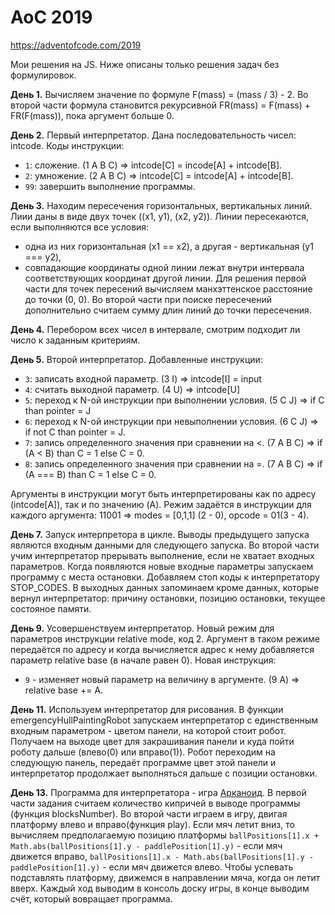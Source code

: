 # AoC 2019 
https://adventofcode.com/2019

Мои решения на JS. Ниже описаны только решения задач без формулировок.

**День 1.** Вычисляем значение по формуле F(mass) = (mass / 3) - 2. Во второй части 
формула становится рекурсивной FR(mass) = F(mass) + FR(F(mass)), пока аргумент больше 0.

**День 2.** Первый интерпретатор. Дана последовательность чисел: intcode.
Коды инструкции:
- `1`: сложение. (1 A B C) => intcode[C] = incode[A] + intcode[B].
- `2`: умножение. (2 A B C) => intcode[C] = intcode[A] + intcode[B].
- `99`: завершить выполнение программы.

**День 3.** Находим пересечения горизонтальных, вертикальных линий.
Лиии даны в виде двух точек ((x1, y1), (x2, y2)).
Линии пересекаются, если выполняются все условия:
- одна из них горизонтальная (x1 == x2), а другая - вертикальная (y1 === y2),
- совпадающие координаты одной линии лежат внутри интервала соответствующих координат 
другой линии.
Для решения первой части для точек пересений вычисляем манхэттенское расстояние 
до точки (0, 0). Во второй части при поиске пересечений дополнительно считаем сумму 
длин линий до точки пересечения.  

**День 4.** Перебором всех чисел в интервале, смотрим подходит ли число к заданным критериям.

**День 5.** Второй интерпретатор. Добавленные инструкции:
- `3`: записать входной параметр. (3 I) => intcode[I] = input
- `4`: считать выходной параметр. (4 U) => intcode[U]
- `5`: переход к N-ой инструкции при выполнении условия. (5 C J) => if C than pointer = J
- `6`: переход к N-ой инструкции при невыполнении условия. (6 C J) => if not C than pointer = J.
- `7`: запись определенного значения при сравнении на <. (7 A B C) => if (A < B) than С = 1 else С = 0.
- `8`: запись определенного значения при сравнении на =. (7 A B C) => if (A === B) than С = 1 else С = 0.

Аргументы в инструкции могут быть интерпретированы как по адресу (intcode[A]), так и по значению (A).
Режим задаётся в инструкции для каждого аргумента: 11001 => modes = [0,1,1] (2 - 0), opcode = 01(3 - 4).

**День 7.** Запуск интерпретора в цикле. Выводы предыдущего запуска являются входным данными для 
следующего запуска.
Во второй части учим интерпретатор прерывать выполнение, если не хватает входных параметров. Когда 
появляются новые входные параметры запускаем программу с места остановки.
Добавляем стоп коды к интерпретатору STOP_CODES. В выходных данных запоминаем кроме данных, которые 
вернул интерпретатор: причину остановки, позицию остановки, текущее состояное памяти.

**День 9.** Усовершенствуем интерпретатор. 
Новый режим для параметров инструкции relative mode, код 2. Аргумент в таком режиме передаётся по 
адресу и когда вычисляется адрес к нему добавляется параметр relative base (в начале равен 0).
Новая инструкция:
- `9` - изменяет новый параметр на величину в аргументе. (9 A) => relative base += A.

**День 11.** Используем интерпретатор для рисования.
В функции emergencyHullPaintingRobot запускаем интерпретатор с единственным входным параметром -
цветом панели, на которой стоит робот. Получаем на выходе цвет для закрашивания панели и куда пойти 
роботу дальше (влево(0) или вправо(1)). Робот переходим на следующую панель, передаёт программе цвет 
этой панели и интерпретатор продолжает выполняться дальше с позиции остановки.  

**День 13.** Программа для интерпретатора - игра [Арканоид](https://ru.wikipedia.org/wiki/Arkanoid).
В первой части задания считаем количество кипричей в выводе программы (функция blocksNumber).
Во второй части играем в игру, двигая платформу влево и вправо(функция play). Если мяч летит вниз, то вычисляем
предполагаемую позицию платформы 
`ballPositions[1].x + Math.abs(ballPositions[1].y - paddlePosition[1].y)` - если мяч движется вправо,
`ballPositions[1].x - Math.abs(ballPositions[1].y - paddlePosition[1].y)` - если мяч движется влево.
Чтобы успевать подставлять платформу, движемся в направлении мяча, когда он летит вверх.
Каждый ход выводим в консоль доску игры, в конце выводим счёт, который вовращает программа.
